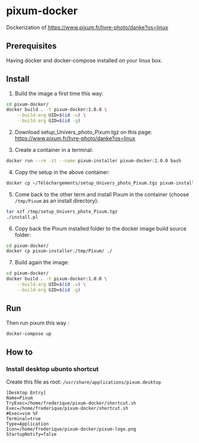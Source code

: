# pixum-docker

Dockerization of https://www.pixum.fr/livre-photo/danke?os=linux

## Prerequisites

Having docker and docker-compose installed on your linux box.

## Install

1) Build the image a first time this way:
```bash
cd pixum-docker/
docker build . -t pixum-docker:1.0.0 \
    --build-arg UID=$(id -u) \
    --build-arg GID=$(id -g)
```

2) Download setup_Univers_photo_Pixum.tgz on this page: https://www.pixum.fr/livre-photo/danke?os=linux

3) Create a container in a terminal:
```bash
docker run --rm -it --name pixum-installer pixum-docker:1.0.0 bash
```

4) Copy the setup in the above container:
```bash
docker cp ~/Téléchargements/setup_Univers_photo_Pixum.tgz pixum-installer:/tmp/
```

5) Come back to the other term and install Pixum in the container (choose `/tmp/Pixum` as an install directory):
```bash
tar xzf /tmp/setup_Univers_photo_Pixum.tgz
./install.pl
```

6) Copy back the Pixum installed folder to the docker image build source folder:
```bash
cd pixum-docker/
docker cp pixum-installer:/tmp/Pixum/ ./
```

7) Build again the image:
```bash
cd pixum-docker/
docker build . -t pixum-docker:1.0.0 \
    --build-arg UID=$(id -u) \
    --build-arg GID=$(id -g)
```

## Run

Then run pixum this way :
```bash
docker-compose up
```

## How to

### Install desktop ubunto shortcut

Create this file as root: `/usr/share/applications/pixum.desktop`

```
[Desktop Entry]
Name=Pixum
TryExec=/home/frederique/pixum-docker/shortcut.sh
Exec=/home/frederique/pixum-docker/shortcut.sh
#Exec=vim %F
Terminal=true
Type=Application
Icon=/home/frederique/pixum-docker/pixum-logo.png
StartupNotify=false
```
